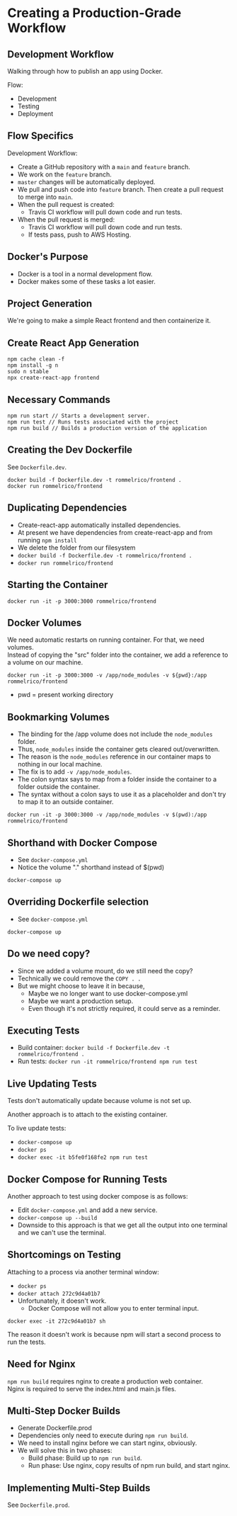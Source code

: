 # Creating a Production-Grade Workflow

## Development Workflow

Walking through how to publish an app using Docker.

Flow:
* Development
* Testing
* Deployment

## Flow Specifics

Development Workflow:  
* Create a GitHub repository with a `main` and `feature` branch.
* We work on the `feature` branch.
* `master` changes will be automatically deployed.
* We pull and push code into `feature` branch. Then create a pull request to merge into `main`.
* When the pull request is created: 
  * Travis CI workflow will pull down code and run tests.
* When the pull request is merged:  
  * Travis CI workflow will pull down code and run tests.
  * If tests pass, push to AWS Hosting.

## Docker's Purpose

* Docker is a tool in a normal development flow.
* Docker makes some of these tasks a lot easier.

## Project Generation

We're going to make a simple React frontend and then containerize it.

## Create React App Generation

```
npm cache clean -f
npm install -g n
sudo n stable
npx create-react-app frontend
```

## Necessary Commands

```
npm run start // Starts a development server.
npm run test // Runs tests associated with the project
npm run build // Builds a production version of the application
```

## Creating the Dev Dockerfile

See `Dockerfile.dev`.

```
docker build -f Dockerfile.dev -t rommelrico/frontend .
docker run rommelrico/frontend
```

## Duplicating Dependencies

* Create-react-app automatically installed dependencies.   
* At present we have dependencies from create-react-app and from running `npm install`
* We delete the folder from our filesystem
* `docker build -f Dockerfile.dev -t rommelrico/frontend .`
* `docker run rommelrico/frontend`

## Starting the Container

```
docker run -it -p 3000:3000 rommelrico/frontend 
```

## Docker Volumes

We need automatic restarts on running container. For that, we need volumes.  
Instead of copying the "src" folder into the container, we add a reference to a volume on our machine.  

```
docker run -it -p 3000:3000 -v /app/node_modules -v ${pwd}:/app rommelrico/frontend
```

* pwd = present working directory

## Bookmarking Volumes

* The binding for the /app volume does not include the `node_modules` folder.
* Thus, `node_modules` inside the container gets cleared out/overwritten.
* The reason is the `node_modules` reference in our container maps to nothing in our local machine.
* The fix is to add `-v /app/node_modules`.
* The colon syntax says to map from a folder inside the container to a folder outside the container.
* The syntax without a colon says to use it as a placeholder and don't try to map it to an outside container.

```
docker run -it -p 3000:3000 -v /app/node_modules -v $(pwd):/app rommelrico/frontend
```

## Shorthand with Docker Compose

* See `docker-compose.yml`
* Notice the volume "." shorthand instead of $(pwd)

```
docker-compose up
```

## Overriding Dockerfile selection

* See `docker-compose.yml`

```
docker-compose up
```

## Do we need copy?

* Since we added a volume mount, do we still need the copy?
* Technically we could remove the `COPY . .`
* But we might choose to leave it in because,
  * Maybe we no longer want to use docker-compose.yml
  * Maybe we want a production setup.
  * Even though it's not strictly required, it could serve as a reminder.

## Executing Tests

* Build container: `docker build -f Dockerfile.dev -t rommelrico/frontend .`
* Run tests: `docker run -it rommelrico/frontend npm run test`

## Live Updating Tests

Tests don't automatically update because volume is not set up.

Another approach is to attach to the existing container.

To live update tests:  
* `docker-compose up`
* `docker ps`
* `docker exec -it b5fe0f168fe2 npm run test`

## Docker Compose for Running Tests

Another approach to test using docker compose is as follows:  
* Edit `docker-compose.yml` and add a new service.
* `docker-compose up --build`
* Downside to this approach is that we get all the output into one terminal and we can't use the terminal.

## Shortcomings on Testing

Attaching to a process via another terminal window:  
* `docker ps`
* `docker attach 272c9d4a01b7`
* Unfortunately, it doesn't work.
  * Docker Compose will not allow you to enter terminal input.

```
docker exec -it 272c9d4a01b7 sh
```

The reason it doesn't work is because npm will start a second process to run the tests.

## Need for Nginx

`npm run build` requires nginx to create a production web container.   
Nginx is required to serve the index.html and main.js files.  

## Multi-Step Docker Builds

* Generate Dockerfile.prod
* Dependencies only need to execute during `npm run build`.
* We need to install nginx before we can start nginx, obviously.
* We will solve this in two phases:
  * Build phase: Build up to `npm run build`.
  * Run phase: Use nginx, copy results of npm run build, and start nginx.

## Implementing Multi-Step Builds

See `Dockerfile.prod`.
